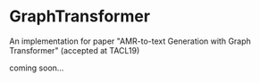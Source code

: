 # GraphTransformer
An implementation for paper "AMR-to-text Generation with Graph Transformer" (accepted at TACL19)

coming soon...
